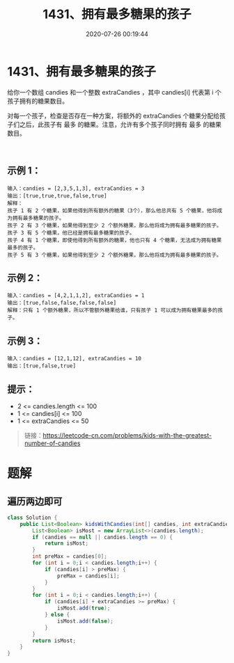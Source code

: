 ﻿---
title: 1431、拥有最多糖果的孩子
categories:
- leetcode
tags:
  - null
date: 2020-07-26 00:19:44
---

# 1431、拥有最多糖果的孩子

给你一个数组 candies 和一个整数 extraCandies ，其中 candies[i] 代表第 i 个孩子拥有的糖果数目。

对每一个孩子，检查是否存在一种方案，将额外的 extraCandies 个糖果分配给孩子们之后，此孩子有 最多 的糖果。注意，允许有多个孩子同时拥有 最多 的糖果数目。

 

## 示例 1：
```
输入：candies = [2,3,5,1,3], extraCandies = 3
输出：[true,true,true,false,true] 
解释：
孩子 1 有 2 个糖果，如果他得到所有额外的糖果（3个），那么他总共有 5 个糖果，他将成为拥有最多糖果的孩子。
孩子 2 有 3 个糖果，如果他得到至少 2 个额外糖果，那么他将成为拥有最多糖果的孩子。
孩子 3 有 5 个糖果，他已经是拥有最多糖果的孩子。
孩子 4 有 1 个糖果，即使他得到所有额外的糖果，他也只有 4 个糖果，无法成为拥有糖果最多的孩子。
孩子 5 有 3 个糖果，如果他得到至少 2 个额外糖果，那么他将成为拥有最多糖果的孩子。
```
## 示例 2：
```
输入：candies = [4,2,1,1,2], extraCandies = 1
输出：[true,false,false,false,false] 
解释：只有 1 个额外糖果，所以不管额外糖果给谁，只有孩子 1 可以成为拥有糖果最多的孩子。
```
## 示例 3：
```
输入：candies = [12,1,12], extraCandies = 10
输出：[true,false,true]
```

## 提示：

- 2 <= candies.length <= 100
- 1 <= candies[i] <= 100
- 1 <= extraCandies <= 50

> 链接：https://leetcode-cn.com/problems/kids-with-the-greatest-number-of-candies

# 题解

## 遍历两边即可
```java
class Solution {
    public List<Boolean> kidsWithCandies(int[] candies, int extraCandies) {
        List<Boolean> isMost = new ArrayList<>(candies.length);
        if (candies == null || candies.length == 0) {
            return isMost;
        }
        int preMax = candies[0];
        for (int i = 0;i < candies.length;i++) {
            if (candies[i] > preMax) {
                preMax = candies[i];
            }
        }
        for (int i = 0;i < candies.length;i++) {
            if (candies[i] + extraCandies >= preMax) {
                isMost.add(true);
            } else {
                isMost.add(false);
            }
        }
        return isMost;
    }
}
```